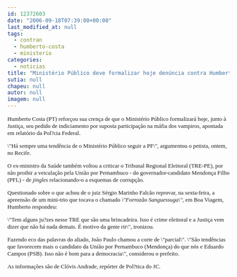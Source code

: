 ```yaml
---
id: 12372603
date: "2006-09-18T07:39:00+00:00"
last_modified_at: null
tags:
  - contran
  - humberto-costa
  - ministerio
categories:
  - noticias
title: "Ministério Público deve formalizar hoje denúncia contra Humberto"
sutia: null
chapeu: null
autor: null
imagem: null
---
```

<p><FONT size=2></p>
<p><P><FONT face=Verdana>Humberto Costa (PT) reforçou sua crença de que o Ministério Público formalizará hoje, junto à Justiça, seu pedido de indiciamento por suposta participação na máfia dos vampiros, apontada em relatório da Pol?cia Federal. </FONT></P></p>
<p><P><FONT face=Verdana>\"Há sempre uma tendência de o Ministério Público seguir a PF\", argumentou o petista, ontem, no Recife. </FONT></P></p>
<p><P><FONT face=Verdana>O ex-ministro da Saúde também voltou a criticar o Tribunal Regional Eleitoral (TRE-PE), por não proibir a veiculação pela União por Pernambuco - do governador-candidato Mendonça Filho (PFL) - de <I>jingles</I> relacionando-o a esquemas de corrupção. </FONT></P></p>
<p><P><FONT face=Verdana>Questionado sobre o que achou de o juiz Sérgio Marinho Falcão reprovar, na sexta-feira, a apreensão de um mini-trio que tocava o chamado <I>\"Forrozão Sanguessuga\",</I> em Boa Viagem, Humberto respondeu: </FONT></P></p>
<p><P><FONT face=Verdana>\"Tem alguns ju?zes nesse TRE que são uma brincadeira. Isso é crime eleitoral e a Justiça vem dizer que não há nada demais. É motivo da gente rir\", ironizou. </FONT></P></p>
<p><P><FONT face=Verdana>Fazendo eco das palavras do aliado, João Paulo chamou a corte de \"parcial\". \"São tendências que favorecem mais o candidato da União por Pernambuco (Mendonça) do que nós e Eduardo Campos (PSB). Isso não é bom para a democracia\", considerou o prefeito. </FONT></P></p>
<p><P><FONT face=Verdana>As informações são de Clóvis Andrade, repórter de Pol?tica do JC. </FONT></P></FONT> </p>
